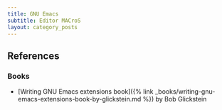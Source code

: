 ```yaml
---
title: GNU Emacs
subtitle: Editor MACroS
layout: category_posts
---
```


## References

### Books

- [Writing GNU Emacs extensions book]({% link _books/writing-gnu-emacs-extensions-book-by-glickstein.md %}) by Bob Glickstein
